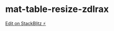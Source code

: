 # mat-table-resize-zdlrax

[Edit on StackBlitz ⚡️](https://stackblitz.com/edit/mat-table-resize-zdlrax)